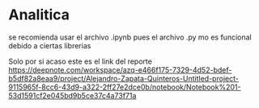 # Analitica

se recomienda usar el archivo .ipynb pues el archivo .py mo es funcional debido a ciertas librerias

Solo por si acaso este es el link del reporte
https://deepnote.com/workspace/azq-e466f175-7329-4d52-bdef-b5df82a8eaa9/project/Alejandro-Zapata-Quinteros-Untitled-project-9115965f-8cc6-43d9-a322-2ff27e2dce0b/notebook/Notebook%201-53d1591cf2e045bd9b5ce37c4a73f71a
